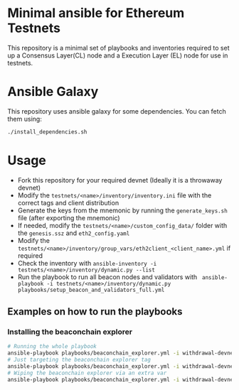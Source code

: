 # Minimal ansible for Ethereum Testnets

This repository is a minimal set of playbooks and inventories required to set up a Consensus Layer(CL) node and a Execution
Layer (EL) node for use in testnets.

# Ansible Galaxy

This repository uses ansible galaxy for some dependencies. You can fetch them using:

```sh
./install_dependencies.sh
```

# Usage
- Fork this repository for your required devnet (Ideally it is a throwaway devnet)
- Modify the `testnets/<name>/inventory/inventory.ini` file with the correct tags and client distribution
- Generate the keys from the mnemonic by running the `generate_keys.sh` file (after exporting the mnemonic)
- If needed, modify the `testnets/<name>/custom_config_data/` folder with the `genesis.ssz` and `eth2_config.yaml`
- Modify the `testnets/<name>/inventory/group_vars/eth2client_<client_name>.yml` if required
- Check the inventory with `ansible-inventory -i testnets/<name>/inventory/dynamic.py --list`
- Run the playbook to run all beacon nodes and validators with ` ansible-playbook -i testnets/<name>/inventory/dynamic.py playbooks/setup_beacon_and_validators_full.yml`


## Examples on how to run the playbooks

### Installing the beaconchain explorer

```sh
# Running the whole playbook
ansible-playbook playbooks/beaconchain_explorer.yml -i withdrawal-devnet-0/inventory/inventory.ini
# Just targeting the beaconchain explorer tag
ansible-playbook playbooks/beaconchain_explorer.yml -i withdrawal-devnet-0/inventory/inventory.ini -t beaconchain_explorer_aio
# Wiping the beaconchain explorer via an extra var
ansible-playbook playbooks/beaconchain_explorer.yml -i withdrawal-devnet-0/inventory/inventory.ini -t beaconchain_explorer_aio -e "beaconchain_explorer_aio_cleanup_all=true"
```
